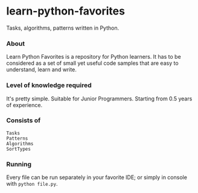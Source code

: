 # learn-python-favorites
Tasks, algorithms, patterns written in Python.


### About
Learn Python Favorites is a repository for Python learners. 
It has to be considered as a set of small yet useful code samples that are easy to understand, learn and write.


### Level of knowledge required
It's pretty simple. Suitable for Junior Programmers. 
Starting from 0.5 years of experience.

### Consists of
    
    Tasks
    Patterns
    Algorithms
    SortTypes

### Running
Every file can be run separately in your favorite IDE; or simply in console with `python file.py`.
